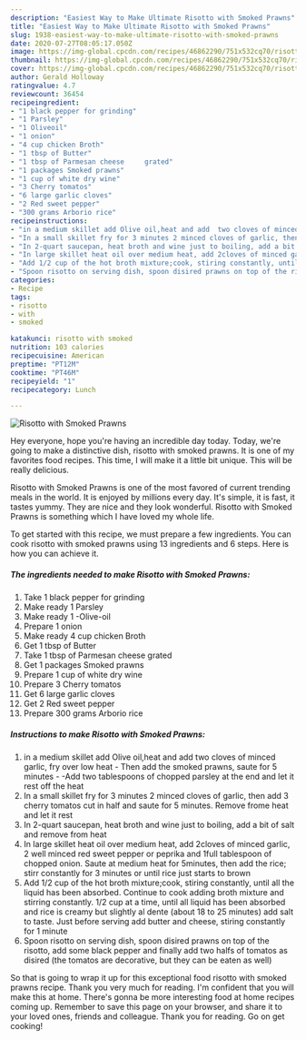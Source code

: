 ```yaml
---
description: "Easiest Way to Make Ultimate Risotto with Smoked Prawns"
title: "Easiest Way to Make Ultimate Risotto with Smoked Prawns"
slug: 1938-easiest-way-to-make-ultimate-risotto-with-smoked-prawns
date: 2020-07-27T08:05:17.050Z
image: https://img-global.cpcdn.com/recipes/46862290/751x532cq70/risotto-with-smoked-prawns-recipe-main-photo.jpg
thumbnail: https://img-global.cpcdn.com/recipes/46862290/751x532cq70/risotto-with-smoked-prawns-recipe-main-photo.jpg
cover: https://img-global.cpcdn.com/recipes/46862290/751x532cq70/risotto-with-smoked-prawns-recipe-main-photo.jpg
author: Gerald Holloway
ratingvalue: 4.7
reviewcount: 36454
recipeingredient:
- "1 black pepper for grinding"
- "1 Parsley"
- "1 Oliveoil"
- "1 onion"
- "4 cup chicken Broth"
- "1 tbsp of Butter"
- "1 tbsp of Parmesan cheese     grated"
- "1 packages Smoked prawns"
- "1 cup of white dry wine"
- "3 Cherry tomatos"
- "6 large garlic cloves"
- "2 Red sweet pepper"
- "300 grams Arborio rice"
recipeinstructions:
- "in a medium skillet add Olive oil,heat and add  two cloves of minced garlic,  fry over low heat                  Then add the smoked prawns, saute for 5 minutes                                            -Add two tablespoons of chopped parsley at the end and let it rest off the heat"
- "In a small skillet fry for 3 minutes 2 minced cloves of garlic, then add 3 cherry tomatos cut in half and saute for 5 minutes.  Remove frome heat and let it rest"
- "In 2-quart saucepan, heat broth and wine just to boiling, add a bit of salt and remove from heat"
- "In large skillet heat oil over medium heat, add 2cloves of minced garlic, 2 well minced red sweet pepper or peprika and 1full tablespoon of chopped onion. Saute at medium heat for 5minutes, then add the rice; stirr constantly for 3 minutes or until rice just starts to  brown"
- "Add 1/2 cup of the hot broth mixture;cook, stiring constantly, until all the liquid has been absorbed. Continue to cook adding broth mixture and stirring constantly. 1/2 cup at a time,   until all liquid has been absorbed and rice is creamy but slightly al dente       (about 18 to 25 minutes) add salt to taste. Just before serving add butter and cheese, stiring constantly for 1 minute"
- "Spoon risotto on serving dish, spoon disired prawns on top of the risotto, add some black pepper and finally add two halfs of tomatos as disired (the tomatos are decorative, but they   can be eaten as well)"
categories:
- Recipe
tags:
- risotto
- with
- smoked

katakunci: risotto with smoked 
nutrition: 103 calories
recipecuisine: American
preptime: "PT12M"
cooktime: "PT46M"
recipeyield: "1"
recipecategory: Lunch

---
```



![Risotto with Smoked Prawns](https://img-global.cpcdn.com/recipes/46862290/751x532cq70/risotto-with-smoked-prawns-recipe-main-photo.jpg)

Hey everyone, hope you're having an incredible day today. Today, we're going to make a distinctive dish, risotto with smoked prawns. It is one of my favorites food recipes. This time, I will make it a little bit unique. This will be really delicious.

Risotto with Smoked Prawns is one of the most favored of current trending meals in the world. It is enjoyed by millions every day. It's simple, it is fast, it tastes yummy. They are nice and they look wonderful. Risotto with Smoked Prawns is something which I have loved my whole life.




To get started with this recipe, we must prepare a few ingredients. You can cook risotto with smoked prawns using 13 ingredients and 6 steps. Here is how you can achieve it.

<!--inarticleads1-->

##### The ingredients needed to make Risotto with Smoked Prawns:

1. Take 1 black pepper for grinding
1. Make ready 1 Parsley
1. Make ready 1 -Olive-oil
1. Prepare 1 onion
1. Make ready 4 cup chicken Broth
1. Get 1 tbsp of Butter
1. Take 1 tbsp of Parmesan cheese     grated
1. Get 1 packages Smoked prawns
1. Prepare 1 cup of white dry wine
1. Prepare 3 Cherry tomatos
1. Get 6 large garlic cloves
1. Get 2 Red sweet pepper
1. Prepare 300 grams Arborio rice




<!--inarticleads2-->

##### Instructions to make Risotto with Smoked Prawns:

1. in a medium skillet add Olive oil,heat and add  two cloves of minced garlic,  fry over low heat                  - Then add the smoked prawns, saute for 5 minutes                                            - -Add two tablespoons of chopped parsley at the end and let it rest off the heat
1. In a small skillet fry for 3 minutes 2 minced cloves of garlic, then add 3 cherry tomatos cut in half and saute for 5 minutes.  Remove frome heat and let it rest
1. In 2-quart saucepan, heat broth and wine just to boiling, add a bit of salt and remove from heat
1. In large skillet heat oil over medium heat, add 2cloves of minced garlic, 2 well minced red sweet pepper or peprika and 1full tablespoon of chopped onion. Saute at medium heat for 5minutes, then add the rice; stirr constantly for 3 minutes or until rice just starts to  brown
1. Add 1/2 cup of the hot broth mixture;cook, stiring constantly, until all the liquid has been absorbed. Continue to cook adding broth mixture and stirring constantly. 1/2 cup at a time,   until all liquid has been absorbed and rice is creamy but slightly al dente       (about 18 to 25 minutes) add salt to taste. Just before serving add butter and cheese, stiring constantly for 1 minute
1. Spoon risotto on serving dish, spoon disired prawns on top of the risotto, add some black pepper and finally add two halfs of tomatos as disired (the tomatos are decorative, but they   can be eaten as well)




So that is going to wrap it up for this exceptional food risotto with smoked prawns recipe. Thank you very much for reading. I'm confident that you will make this at home. There's gonna be more interesting food at home recipes coming up. Remember to save this page on your browser, and share it to your loved ones, friends and colleague. Thank you for reading. Go on get cooking!
